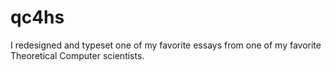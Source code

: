# qc4hs
I redesigned and typeset one of my favorite essays from one of my favorite Theoretical Computer scientists.
